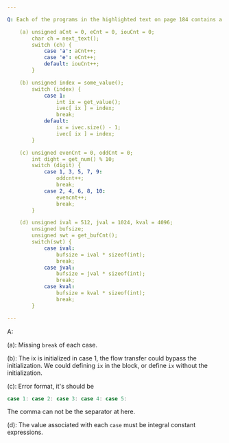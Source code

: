 ```yaml
---

Q: Each of the programs in the highlighted text on page 184 contains a common programming error. Identify and correct each error.

    (a) unsigned aCnt = 0, eCnt = 0, iouCnt = 0;
        char ch = next_text();
        switch (ch) {
            case 'a': aCnt++;
            case 'e': eCnt++;
            default: iouCnt++;
        }

    (b) unsigned index = some_value();
        switch (index) {
            case 1:
                int ix = get_value();
                ivec[ ix ] = index;
                break;
            default:
                ix = ivec.size() - 1;
                ivec[ ix ] = index;
        }

    (c) unsigned evenCnt = 0, oddCnt = 0;
        int dight = get_num() % 10;
        switch (digit) {
            case 1, 3, 5, 7, 9:
                oddcnt++;
                break;
            case 2, 4, 6, 8, 10:
                evencnt++;
                break;
        }

    (d) unsigned ival = 512, jval = 1024, kval = 4096;
        unsigned bufsize;
        unsigned swt = get_bufCnt();
        switch(swt) {
            case ival:
                bufsize = ival * sizeof(int);
                break;
            case jval:
                bufsize = jval * sizeof(int);
                break;
            case kval:
                bufsize = kval * sizeof(int);
                break;
        }

---
```


A: 

(a): Missing `break` of each case.

(b): The ix is initialized in case 1, the flow transfer could bypass the initialization. We could defining `ix` in the block, or define `ix` without the initialization.

(c): Error format, it's should be

``` c++
case 1: case 2: case 3: case 4: case 5:
```

The comma can not be the separator at here.

(d): The value associated with each `case` must be integral constant expressions.
